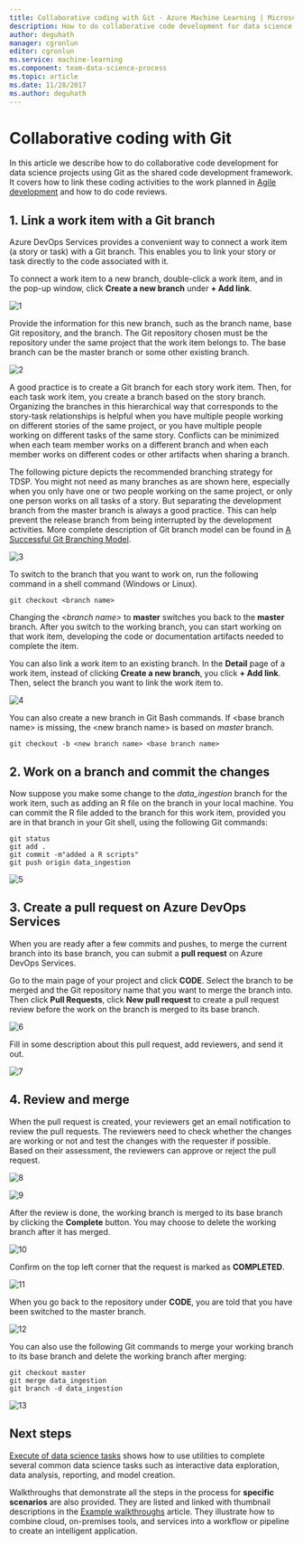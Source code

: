 ```yaml
---
title: Collaborative coding with Git - Azure Machine Learning | Microsoft Docs
description: How to do collaborative code development for data science projects using Git with agile planning.
author: deguhath
manager: cgronlun
editor: cgronlun
ms.service: machine-learning
ms.component: team-data-science-process
ms.topic: article
ms.date: 11/28/2017
ms.author: deguhath
---
```



# Collaborative coding with Git

In this article we describe how to do collaborative code development for data science projects using Git as the shared code development framework. It covers how to link these coding activities to the work planned in [Agile development](agile-development.md) and how to do code reviews.


## 1. <a name='Linkaworkitemwithagitbranch-1'></a>Link a work item with a Git branch 

Azure DevOps Services provides a convenient way to connect a work item (a story or task) with a Git branch. This enables you to link your story or task directly to the code associated with it. 

To connect a work item to a new branch, double-click a work item, and in the pop-up window, click **Create a new branch** under **+ Add link**.  

![1](./media/collaborative-coding-with-git/1-sprint-board-view.png)

Provide the information for this new branch, such as the branch name, base Git repository, and the branch. The Git repository  chosen must be the repository under the same project that the work item belongs to. The base branch can be the master branch or some other existing branch.

![2](./media/collaborative-coding-with-git/2-create-a-branch.png)

A good practice is to create a Git branch for each story work item. Then, for each task work item, you create a branch based on the story branch. Organizing the branches in this hierarchical way that corresponds to the story-task relationships is helpful when you have multiple people working on different stories of the same project, or you have multiple people working on different tasks of the same story. Conflicts can be minimized when each team member works on a different branch and when each member works on different codes or other artifacts when sharing a branch. 

The following picture depicts the recommended branching strategy for TDSP. You might not need as many branches as are shown here, especially when you only have one or two people working on the same project, or only one person works on all tasks of a story. But separating the development branch from the master branch is always a good practice. This can help prevent the release branch from being interrupted by the development activities. More complete description of Git branch model can be found in [A Successful Git Branching Model](http://nvie.com/posts/a-successful-git-branching-model/).

![3](./media/collaborative-coding-with-git/3-git-branches.png)

To switch to the branch that you want to work on, run the following command in a shell command (Windows or Linux). 

	git checkout <branch name>

Changing the *<branch name\>* to **master** switches you back to the **master** branch. After you switch to the working branch, you can start working on that work item, developing the code or documentation artifacts needed to complete the item. 

You can also link a work item to an existing branch. In the **Detail** page of a work item, instead of clicking **Create a new branch**, you click **+ Add link**. Then, select the branch you want to link the work item to. 

![4](./media/collaborative-coding-with-git/4-link-to-an-existing-branch.png)

You can also create a new branch in Git Bash commands. If <base branch name\> is missing, the <new branch name\> is based on _master_ branch. 
	
	git checkout -b <new branch name> <base branch name>


## 2. <a name='WorkonaBranchandCommittheChanges-2'></a>Work on a branch and commit the changes 

Now suppose you make some change to the *data\_ingestion* branch for the work item, such as adding an R file on the branch in your local machine. You can commit the R file added to the branch for this work item, provided you are in that branch in your Git shell, using the following Git commands:

	git status
	git add .
	git commit -m"added a R scripts"
	git push origin data_ingestion

![5](./media/collaborative-coding-with-git/5-sprint-push-to-branch.png)

## 3. <a name='CreateapullrequestonVSTS-3'></a>Create a pull request on Azure DevOps Services 

When you are ready after a few commits and pushes, to merge the current branch into its base branch, you can submit a **pull request** on Azure DevOps Services. 

Go to the main page of your project and click **CODE**. Select the branch to be merged and the Git repository name that you want to merge the branch into. Then click **Pull Requests**, click **New pull request** to create a pull request review before the work on the branch is merged to its base branch.

![6](./media/collaborative-coding-with-git/6-spring-create-pull-request.png)

Fill in some description about this pull request, add reviewers, and send it out.

![7](./media/collaborative-coding-with-git/7-spring-send-pull-request.png)

## 4. <a name='ReviewandMerge-4'></a>Review and merge 

When the pull request is created, your reviewers get an email notification to review the pull requests. The reviewers need to check whether the changes are working or not and test the changes with the requester if possible. Based on their assessment, the reviewers can approve or reject the pull request. 

![8](./media/collaborative-coding-with-git/8-add_comments.png)

![9](./media/collaborative-coding-with-git/9-spring-approve-pullrequest.png)

After the review is done, the working branch is merged to its base branch by clicking the **Complete** button. You may choose to delete the working branch after it has merged. 

![10](./media/collaborative-coding-with-git/10-spring-complete-pullrequest.png)

Confirm on the top left corner that the request is marked as **COMPLETED**. 

![11](./media/collaborative-coding-with-git/11-spring-merge-pullrequest.png)

When you go back to the repository under **CODE**, you are told that you have been switched to the master branch.

![12](./media/collaborative-coding-with-git/12-spring-branch-deleted.png)

You can also use the following Git commands to merge your working branch to its base branch and delete the working branch after merging:

	git checkout master
	git merge data_ingestion
	git branch -d data_ingestion

![13](./media/collaborative-coding-with-git/13-spring-branch-deleted-commandline.png)


 
## Next steps

[Execute of data science tasks](execute-data-science-tasks.md) shows how to use utilities to complete several common data science tasks such as interactive data exploration, data analysis, reporting, and model creation.

Walkthroughs that demonstrate all the steps in the process for **specific scenarios** are also provided. They are listed and linked with thumbnail descriptions in the [Example walkthroughs](walkthroughs.md) article. They illustrate how to combine cloud, on-premises tools, and services into a workflow or pipeline to create an intelligent application. 


